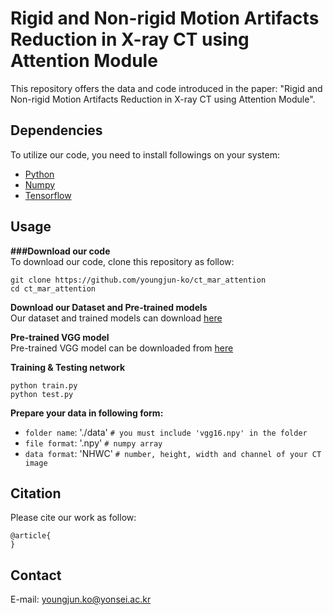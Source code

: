 # Rigid and Non-rigid Motion Artifacts Reduction in X-ray CT using Attention Module
This repository offers the data and code introduced in the paper:
"Rigid and Non-rigid Motion Artifacts Reduction in X-ray CT using Attention Module".

## Dependencies
To utilize our code, you need to install followings on your system:
* [Python](https://www.python.org/)
* [Numpy](https://numpy.org/)
* [Tensorflow](https://www.tensorflow.org/) 

## Usage
**###Download our code**   
To download our code, clone this repository as follow:
```
git clone https://github.com/youngjun-ko/ct_mar_attention
cd ct_mar_attention
```

**Download our Dataset and Pre-trained models**   
Our dataset and trained models can download [here]()   

**Pre-trained VGG model**   
Pre-trained VGG model can be downloaded from [here](https://github.com/machrisaa/tensorflow-vgg)   

**Training & Testing network**   
```
python train.py
python test.py
```   

**Prepare your data in following form:**   
* ```folder name```: './data'  ```# you must include 'vgg16.npy' in the folder```
* ```file format```: '.npy'  ```# numpy array```
* ```data format```: 'NHWC'  ```# number, height, width and channel of your CT image```

## Citation
Please cite our work as follow:
```
@article{
}
```

## Contact
E-mail: youngjun.ko@yonsei.ac.kr
